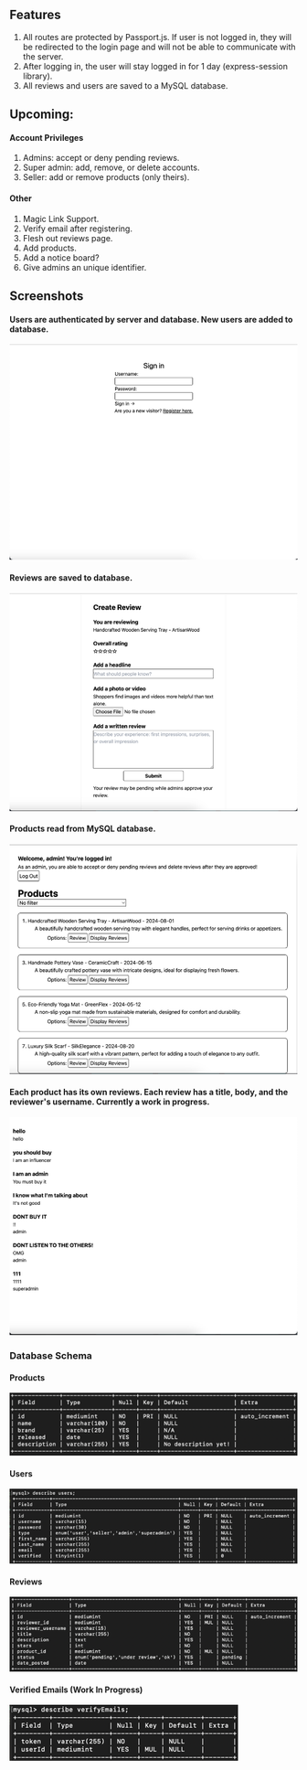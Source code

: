 ## Features
1. All routes are protected by Passport.js. If user is not logged in, they will be redirected to the login page and will not be able to communicate with the server.
2. After logging in, the user will stay logged in for 1 day (express-session library).
3. All reviews and users are saved to a MySQL database.

## Upcoming:
#### Account Privileges
1. Admins: accept or deny pending reviews.
2. Super admin: add, remove, or delete accounts.
3. Seller: add or remove products (only theirs).
#### Other
1. Magic Link Support.
2. Verify email after registering.
3. Flesh out reviews page.
4. Add products.
5. Add a notice board?
6. Give admins an unique identifier.

## Screenshots
#### Users are authenticated by server and database. New users are added to database.
![Screenshot of sign in page](README_screenshots/sign_in_page.png)
#### Reviews are saved to database.
![create review page](README_screenshots/create_review_page.png)
#### Products read from MySQL database.
![products_page.png](README_screenshots/products_page.png)
#### Each product has its own reviews. Each review has a title, body, and the reviewer's username. Currently a work in progress.
![reviews page](README_screenshots/reviews_page.png)

### Database Schema
#### Products
![products table databaase](README_screenshots/products_table.png)
#### Users
![users table database](README_screenshots/users_table.png)
#### Reviews
![reviews table database](README_screenshots/reviews_table.png)

#### Verified Emails (Work In Progress)
![verified emails database](README_screenshots/verified_emails_table.png)
